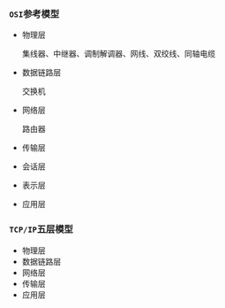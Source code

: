 ### `OSI`参考模型

- 物理层

  集线器、中继器、调制解调器、网线、双绞线、同轴电缆

- 数据链路层

  交换机

- 网络层

  路由器

- 传输层

- 会话层

- 表示层

- 应用层

### `TCP/IP`五层模型

- 物理层
- 数据链路层
- 网络层
- 传输层
- 应用层